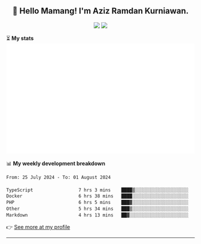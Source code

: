 <h2 align="center">👋 Hello Mamang! I'm Aziz Ramdan Kurniawan.</h2>  
<p align="center">
  <img src="https://komarev.com/ghpvc/?username=azizramdan">
  <img src="https://wakatime.com/badge/user/90056fa0-4c31-4eca-954e-2a3ac05896f9.svg">
</p>
    
⏳ **My stats**  
![](https://raw.githubusercontent.com/azizramdan/github-stats/master/generated/overview.svg#gh-dark-mode-only)

📊 **My weekly development breakdown**
<!--START_SECTION:waka-->

```txt
From: 25 July 2024 - To: 01 August 2024

TypeScript                 7 hrs 3 mins    ████▒░░░░░░░░░░░░░░░░░░░░   17.61 %
Docker                     6 hrs 38 mins   ████░░░░░░░░░░░░░░░░░░░░░   16.56 %
PHP                        6 hrs 5 mins    ███▓░░░░░░░░░░░░░░░░░░░░░   15.18 %
Other                      5 hrs 34 mins   ███▒░░░░░░░░░░░░░░░░░░░░░   13.92 %
Markdown                   4 hrs 13 mins   ██▓░░░░░░░░░░░░░░░░░░░░░░   10.53 %
```

<!--END_SECTION:waka-->
👉 [See more at my profile](https://wakatime.com/@azizramdan)
***
